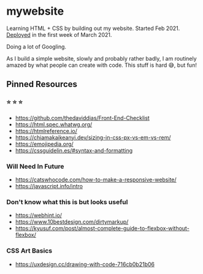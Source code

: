 # mywebsite
Learning HTML + CSS by building out my website. Started Feb 2021. [Deployed](https://www.ktrose.co/) in the first week of March 2021. 

Doing a lot of Googling. 

As I build a simple website, slowly and probably rather badly, I am routinely amazed by what people can create with code. This stuff is hard :sweat_smile:, but fun! 

## Pinned Resources 

### :star: :star: :star: 
- https://github.com/thedaviddias/Front-End-Checklist 
- https://html.spec.whatwg.org/
- https://htmlreference.io/
- https://chiamakaikeanyi.dev/sizing-in-css-px-vs-em-vs-rem/
- https://emojipedia.org/
- https://cssguidelin.es/#syntax-and-formatting

### Will Need In Future 
- https://catswhocode.com/how-to-make-a-responsive-website/
- https://javascript.info/intro

### Don't know what this is but looks useful
- https://webhint.io/
- https://www.10bestdesign.com/dirtymarkup/
- https://kyusuf.com/post/almost-complete-guide-to-flexbox-without-flexbox/

### CSS Art Basics
- https://uxdesign.cc/drawing-with-code-716cb0b21b06
